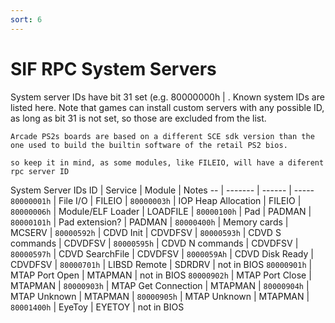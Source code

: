 ```yaml
---
sort: 6
--- 
```


# SIF RPC System Servers

System server IDs have bit 31 set (e.g. 80000000h | . Known system IDs are listed here. Note that games can install custom servers with any possible ID, as long as bit 31 is not set, so those are excluded from the list.

```note
Arcade PS2s boards are based on a different SCE sdk version than the one used to build the builtin software of the retail PS2 bios.

so keep it in mind, as some modules, like FILEIO, will have a diferent rpc server ID
```

System Server IDs
ID | Service | Module | Notes
-- | ------- | ------ | -----
`80000001h` | File I/O | FILEIO | 
`80000003h` | IOP Heap Allocation | FILEIO | 
`80000006h` | Module/ELF Loader | LOADFILE | 
`80000100h` | Pad | PADMAN | 
`80000101h` | Pad extension? | PADMAN | 
`80000400h` | Memory cards | MCSERV | 
`80000592h` | CDVD Init | CDVDFSV | 
`80000593h` | CDVD S commands | CDVDFSV | 
`80000595h` | CDVD N commands | CDVDFSV | 
`80000597h` | CDVD SearchFile | CDVDFSV | 
`8000059Ah` | CDVD Disk Ready | CDVDFSV | 
`80000701h` | LIBSD Remote | SDRDRV | not in BIOS 
`80000901h` | MTAP Port Open | MTAPMAN |  not in BIOS
`80000902h` | MTAP Port Close | MTAPMAN | 
`80000903h` | MTAP Get Connection | MTAPMAN | 
`80000904h` | MTAP Unknown | MTAPMAN | 
`80000905h` | MTAP Unknown | MTAPMAN | 
`80001400h` | EyeToy | EYETOY | not in BIOS